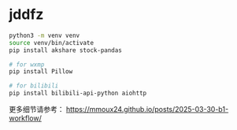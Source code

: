 # jddfz

```bash
python3 -m venv venv
source venv/bin/activate
pip install akshare stock-pandas

# for wxmp
pip install Pillow

# for bilibili
pip install bilibili-api-python aiohttp
```

更多细节请参考： https://mmoux24.github.io/posts/2025-03-30-b1-workflow/
